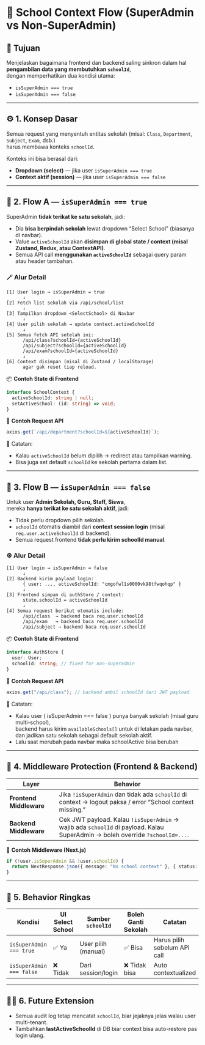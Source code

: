 # 🏫 School Context Flow (SuperAdmin vs Non-SuperAdmin)

## 🧠 Tujuan
Menjelaskan bagaimana frontend dan backend saling sinkron dalam hal **pengambilan data yang membutuhkan `schoolId`**,  
dengan memperhatikan dua kondisi utama:
- `isSuperAdmin === true`
- `isSuperAdmin === false`

---

## ⚙️ 1. Konsep Dasar

Semua request yang menyentuh entitas sekolah (misal: `Class`, `Department`, `Subject`, `Exam`, dsb.)  
harus membawa konteks `schoolId`.  

Konteks ini bisa berasal dari:
- **Dropdown (select)** — jika user `isSuperAdmin === true`
- **Context aktif (session)** — jika user `isSuperAdmin === false`

---

## 🧩 2. Flow A — `isSuperAdmin === true`

SuperAdmin **tidak terikat ke satu sekolah**, jadi:
- Dia **bisa berpindah sekolah** lewat dropdown “Select School” (biasanya di navbar).
- Value `activeSchoolId` akan **disimpan di global state / context (misal Zustand, Redux, atau ContextAPI)**.
- Semua API call **menggunakan `activeSchoolId`** sebagai query param atau header tambahan.

### 🪄 Alur Detail

```
[1] User login → isSuperAdmin = true
      ↓
[2] Fetch list sekolah via /api/school/list
      ↓
[3] Tampilkan dropdown <SelectSchool> di Navbar
      ↓
[4] User pilih sekolah → update context.activeSchoolId
      ↓
[5] Semua fetch API setelah ini:
      /api/class?schoolId={activeSchoolId}
      /api/subject?schoolId={activeSchoolId}
      /api/exam?schoolId={activeSchoolId}
      ↓
[6] Context disimpan (misal di Zustand / localStorage)
      agar gak reset tiap reload.
```

📦 **Contoh State di Frontend**

```ts
interface SchoolContext {
  activeSchoolId: string | null;
  setActiveSchool: (id: string) => void;
}
```

📡 **Contoh Request API**
```ts
axios.get(`/api/department?schoolId=${activeSchoolId}`);
```

🧠 Catatan:
- Kalau `activeSchoolId` belum dipilih → redirect atau tampilkan warning.
- Bisa juga set default `schoolId` ke sekolah pertama dalam list.

---

## 🧩 3. Flow B — `isSuperAdmin === false`

Untuk user **Admin Sekolah, Guru, Staff, Siswa**,  
mereka **hanya terikat ke satu sekolah aktif**, jadi:
- Tidak perlu dropdown pilih sekolah.
- `schoolId` otomatis diambil dari **context session login** (misal `req.user.activeSchoolId` di backend).
- Semua request frontend **tidak perlu kirim schoolId manual**.

### ⚙️ Alur Detail

```
[1] User login → isSuperAdmin = false
      ↓
[2] Backend kirim payload login:
      { user: ..., activeSchoolId: "cmgofwl1s0000vk98tfwqohqp" }
      ↓
[3] Frontend simpan di authStore / context:
      state.schoolId = activeSchoolId
      ↓
[4] Semua request berikut otomatis include:
      /api/class  → backend baca req.user.schoolId
      /api/exam   → backend baca req.user.schoolId
      /api/subject → backend baca req.user.schoolId
```

📦 **Contoh State di Frontend**

```ts
interface AuthStore {
  user: User;
  schoolId: string; // fixed for non-superadmin
}
```

📡 **Contoh Request API**
```ts
axios.get("/api/class"); // backend ambil schoolId dari JWT payload
```

🧠 Catatan:
- Kalau user ( isSuperAdmin === false ) punya banyak sekolah (misal guru multi-school),  
  backend harus kirim `availableSchools[]` untuk di letakan pada navbar, dan jadikan satu sekolah sebagai default sekolah aktif.
- Lalu saat merubah pada navbar maka schoolActive bisa berubah

---

## 🔐 4. Middleware Protection (Frontend & Backend)

| Layer | Behavior |
|--------|-----------|
| **Frontend Middleware** | Jika `!isSuperAdmin` dan tidak ada `schoolId` di context → logout paksa / error “School context missing.” |
| **Backend Middleware** | Cek JWT payload. Kalau `!isSuperAdmin` → wajib ada `schoolId` di payload. Kalau SuperAdmin → boleh override `?schoolId=...`. |

📜 **Contoh Middleware (Next.js)**
```ts
if (!user.isSuperAdmin && !user.schoolId) {
  return NextResponse.json({ message: "No school context" }, { status: 403 });
}
```

---

## 🧭 5. Behavior Ringkas

| Kondisi | UI Select School | Sumber `schoolId` | Boleh Ganti Sekolah | Catatan |
|----------|------------------|------------------|----------------------|----------|
| `isSuperAdmin === true` | ✅ Ya | User pilih (manual) | ✅ Bisa | Harus pilih sebelum API call |
| `isSuperAdmin === false` | ❌ Tidak | Dari session/login | ❌ Tidak bisa | Auto contextualized |

---

## 🧘‍♂️ 6. Future Extension

- Semua audit log tetap mencatat `schoolId`, biar jejaknya jelas walau user multi-tenant.
- Tambahkan **lastActiveSchoolId** di DB biar context bisa auto-restore pas login ulang.
